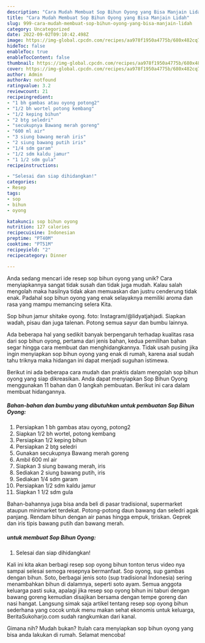 ```yaml
---
description: "Cara Mudah Membuat Sop Bihun Oyong yang Bisa Manjain Lidah"
title: "Cara Mudah Membuat Sop Bihun Oyong yang Bisa Manjain Lidah"
slug: 999-cara-mudah-membuat-sop-bihun-oyong-yang-bisa-manjain-lidah
category: Uncategorized
date: 2022-09-02T09:10:42.498Z
image: https://img-global.cpcdn.com/recipes/aa978f1950a4775b/680x482cq70/sop-bihun-oyong-foto-resep-utama.jpg
hideToc: false
enableToc: true
enableTocContent: false
thumbnail: https://img-global.cpcdn.com/recipes/aa978f1950a4775b/680x482cq70/sop-bihun-oyong-foto-resep-utama.jpg
cover: https://img-global.cpcdn.com/recipes/aa978f1950a4775b/680x482cq70/sop-bihun-oyong-foto-resep-utama.jpg
author: Admin
authorAv: notfound
ratingvalue: 3.2
reviewcount: 21
recipeingredient:
- "1 bh gambas atau oyong potong2"
- "1/2 bh wortel potong kembang"
- "1/2 keping bihun"
- "2 btg seledri"
- "secukupnya Bawang merah goreng"
- "600 ml air"
- "3 siung bawang merah iris"
- "2 siung bawang putih iris"
- "1/4 sdm garam"
- "1/2 sdm kaldu jamur"
- "1 1/2 sdm gula"
recipeinstructions:

- "Selesai dan siap dihidangkan!"
categories:
- Resep
tags:
- sop
- bihun
- oyong

katakunci: sop bihun oyong 
nutrition: 127 calories
recipecuisine: Indonesian
preptime: "PT40M"
cooktime: "PT51M"
recipeyield: "2"
recipecategory: Dinner

---
```





Anda sedang mencari ide resep sop bihun oyong yang unik? Cara menyiapkannya sangat tidak susah dan tidak juga mudah. Kalau salah mengolah maka hasilnya tidak akan memuaskan dan justru cenderung tidak enak. Padahal sop bihun oyong yang enak selayaknya memiliki aroma dan rasa yang mampu memancing selera Kita.





Sop bihun jamur shitake oyong. foto: Instagram/@lidyatjahjadi. Siapkan wadah, pisau dan juga talenan. Potong semua sayur dan bumbu lainnya.

Ada beberapa hal yang sedikit banyak berpengaruh terhadap kualitas rasa dari sop bihun oyong, pertama dari jenis bahan, kedua pemilihan bahan segar hingga cara membuat dan menghidangkannya. Tidak usah pusing jika ingin menyiapkan sop bihun oyong yang enak di rumah, karena asal sudah tahu triknya maka hidangan ini dapat menjadi suguhan istimewa.






Berikut ini ada beberapa cara mudah dan praktis dalam mengolah sop bihun oyong yang siap dikreasikan. Anda dapat menyiapkan Sop Bihun Oyong menggunakan 11 bahan dan 0 langkah pembuatan. Berikut ini cara dalam membuat hidangannya.

<!--inarticleads1-->

##### Bahan-bahan dan bumbu yang dibutuhkan untuk pembuatan Sop Bihun Oyong:

1. Persiapkan 1 bh gambas atau oyong, potong2
1. Siapkan 1/2 bh wortel, potong kembang
1. Persiapkan 1/2 keping bihun
1. Persiapkan 2 btg seledri
1. Gunakan secukupnya Bawang merah goreng
1. Ambil 600 ml air
1. Siapkan 3 siung bawang merah, iris
1. Sediakan 2 siung bawang putih, iris
1. Sediakan 1/4 sdm garam
1. Persiapkan 1/2 sdm kaldu jamur
1. Siapkan 1 1/2 sdm gula


Bahan-bahannya juga bisa anda beli di pasar tradisional, supermarket ataupun minimarket terdekat. Potong-potong daun bawang dan seledri agak panjang. Rendam bihun dengan air panas hingga empuk, tiriskan. Geprek dan iris tipis bawang putih dan bawang merah. 

<!--inarticleads2-->

#####  untuk membuat Sop Bihun Oyong:


1. Selesai dan siap dihidangkan!

Kali ini kita akan berbagi resep sop oyong bihun tonton terus video nya sampai selesai semoga resepnya bermanfaat. Sop oyong, sup gambas dengan bihun. Soto, berbagai jenis soto (sup tradisional Indonesia) sering menambahkan bihun di dalamnya, seperti soto ayam. Semua anggota keluarga pasti suka, apalagi jika resep sop oyong bihun ini taburi dengan bawang goreng kemudian disajikan bersama dengan tempe goreng dan nasi hangat. Langsung simak saja artikel tentang resep sop oyong bihun sederhana yang cocok untuk menu makan sehat ekonomis untuk keluarga, BeritaSukoharjo.com sudah rangkumkan dari kanal. 

Gimana nih? Mudah bukan? Itulah cara menyiapkan sop bihun oyong yang bisa anda lakukan di rumah. Selamat mencoba!
